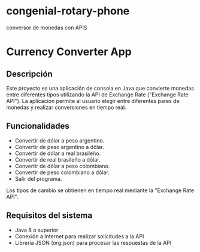 # congenial-rotary-phone
conversor de monedas con APIS

# Currency Converter App

## Descripción

Este proyecto es una aplicación de consola en Java que convierte monedas entre diferentes tipos utilizando la API de Exchange Rate ("Exchange Rate API"). La aplicación permite al usuario elegir entre diferentes pares de monedas y realizar conversiones en tiempo real.

## Funcionalidades

- Convertir de dólar a peso argentino.
- Convertir de peso argentino a dólar.
- Convertir de dólar a real brasileño.
- Convertir de real brasileño a dólar.
- Convertir de dólar a peso colombiano.
- Convertir de peso colombiano a dólar.
- Salir del programa.

Los tipos de cambio se obtienen en tiempo real mediante la "Exchange Rate API".

## Requisitos del sistema

- Java 8 o superior
- Conexión a Internet para realizar solicitudes a la API
- Librería JSON (org.json) para procesar las respuestas de la API


